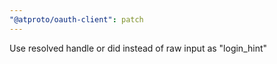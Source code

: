 ```yaml
---
"@atproto/oauth-client": patch
---
```


Use resolved handle or did instead of raw input as "login_hint"

